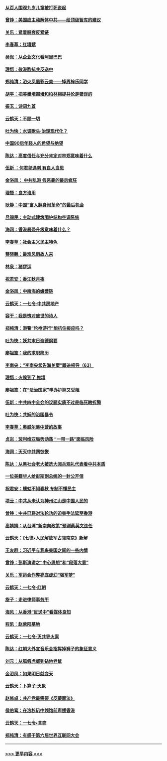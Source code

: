 #### [从百人围观九岁儿童被打死说起](../pages/nsc993/n11651030.md?t=11130555) 
#### [曾铮：美国应主动解体中共——给顶级智库的建议](../pages/nsc993/n11649888.md?t=11130555) 
#### [关乐：紧着脱套反紧链](../pages/nsc993/n11649069.md?t=11130555) 
#### [李春草：红墙赋](../pages/nsc993/n11646389.md?t=11130555) 
#### [吴侃：从企业文化看阿里巴巴](../pages/nsc993/n11645476.md?t=11130555) 
#### [理悟：敬港胞抗共反送中](../pages/nsc993/n11645466.md?t=11130555) 
#### [郑纯清：浴火凤凰彩云美——悼周梓乐同学](../pages/nsc993/n11645155.md?t=11130555) 
#### [胡平：把美墨境围墙和柏林相提并论是错误的](../pages/nsc993/n11645134.md?t=11130555) 
#### [振玉：诗词九首](../pages/nsc993/n11644081.md?t=11130555) 
#### [云鹤天：不顾一切](../pages/nsc993/n11643508.md?t=11130555) 
#### [吐为快：水调歌头·治理现代化？](../pages/nsc993/n11643485.md?t=11130555) 
#### [中国90后年轻人的希望与绝望](../pages/nsc993/n11642317.md?t=11130555) 
#### [陈达：高度信任与充分肯定对林郑意味着什么](../pages/nsc993/n11641441.md?t=11130555) 
#### [伍新 ：何君尧遇刺 有良人当思](../pages/nsc993/n11641503.md?t=11130555) 
#### [金浴凤： 中共乱港  假恶暴的最后疯狂](../pages/nsc993/n11641495.md?t=11130555) 
#### [理悟：良方谁用](../pages/nsc993/n11641463.md?t=11130555) 
#### [耿静：中国“富人翻身闹革命”的最后机会](../pages/nsc993/n11640655.md?t=11130555) 
#### [吕锡民：主动式建筑围护结构空调系统](../pages/nsc993/n11640168.md?t=11130555) 
#### [海网：香港暴恐升级意味着什么？](../pages/nsc993/n11635904.md?t=11130555) 
#### [李春草：社会主义民主特色](../pages/nsc993/n11634657.md?t=11130555) 
#### [蔡晓鹏：最难风雨故人来](../pages/nsc993/n11633145.md?t=11130555) 
#### [林泉：猪猡运](../pages/nsc993/n11631469.md?t=11130555) 
#### [祝君安：香江秋月夜](../pages/nsc993/n11631440.md?t=11130555) 
#### [金浴凤：中南海的蟾嬖链](../pages/nsc993/n11631290.md?t=11130555) 
#### [云鹤天：一七令·中共房地产](../pages/nsc993/n11630084.md?t=11130555) 
#### [容干：我是愧对盛世的诗人](../pages/nsc993/n11630059.md?t=11130555) 
#### [郑纯清：港警“陀枪游行”能抗住报应吗？](../pages/nsc993/n11629999.md?t=11130555) 
#### [吐为快：妖共末日盗德纲要](../pages/nsc993/n11628610.md?t=11130555) 
#### [廖祖笙：我的求职简历](../pages/nsc993/n11628492.md?t=11130555) 
#### [李南央：“李南央状告海关案”跟进报导（63）](../pages/nsc993/n11627039.md?t=11130555) 
#### [理悟：火候到了 推墙](../pages/nsc993/n11626917.md?t=11130555) 
#### [廖祖笙：在“法治国家”申办护照又受阻](../pages/nsc993/n11626500.md?t=11130555) 
#### [伍新：中共四中全会的议题实质不过是临死瞎折腾](../pages/nsc993/n11621774.md?t=11130555) 
#### [吐为快：共妖的治国暴令](../pages/nsc993/n11621401.md?t=11130555) 
#### [李春草：奥威尔集中营的故事](../pages/nsc993/n11621373.md?t=11130555) 
#### [贞岩：玻利维亚局势动荡 “一带一路”面临风险](../pages/nsc993/n11619480.md?t=11130555) 
#### [海网：天灭中共网恢恢](../pages/nsc993/n11618261.md?t=11130555) 
#### [陈达：从黑社会老大被选大阅兵观礼代表看中共本质](../pages/nsc993/n11618229.md?t=11130555) 
#### [一位美籍华人给彭斯副总统的一封公开信](../pages/nsc993/n11616906.md?t=11130555) 
#### [祝君安：蟪蛄不知春秋  专制不懂民主](../pages/nsc993/n11616882.md?t=11130555) 
#### [项云：中共从未认为神州江山是中国人民的](../pages/nsc993/n11616763.md?t=11130555) 
#### [曾铮：中共已将对法轮功的迫害手法延至香港](../pages/nsc993/n11616561.md?t=11130555) 
#### [高婧婧：从台湾“新南向政策”预测蔡英文连任](../pages/nsc993/n11616518.md?t=11130555) 
#### [云鹤天：《七律▪人民解放军占领南京》新解](../pages/nsc993/n11616490.md?t=11130555) 
#### [王友群：习近平与我来美国之间的一些内情](../pages/nsc993/n11615052.md?t=11130555) 
#### [曾铮：彭斯演讲之“中心思想”和“段落大意”](../pages/nsc993/n11615020.md?t=11130555) 
#### [关乐：军运会作弊亮底虚幻“强军梦”](../pages/nsc993/n11615008.md?t=11130555) 
#### [云鹤天：一七令‧红朝](../pages/nsc993/n11615000.md?t=11130555) 
#### [旋子：走进律师事务所](../pages/nsc993/n11614894.md?t=11130555) 
#### [海风：从香港“反送中”看媒体良知](../pages/nsc993/n11614480.md?t=11130555) 
#### [程凯：赵紫阳墓地](../pages/nsc993/n11614464.md?t=11130555) 
#### [云鹤天：一七令‧灭共导火索](../pages/nsc993/n11613471.md?t=11130555) 
#### [陈达：红朝大外宣音乐会指挥掉裤子的象征意义](../pages/nsc993/n11613456.md?t=11130555) 
#### [刘元：从狐假虎威到钻地老鼠](../pages/nsc993/n11612832.md?t=11130555) 
#### [金浴凤：如果明日就变天](../pages/nsc993/n11611135.md?t=11130555) 
#### [云鹤天：卜算子‧天象](../pages/nsc993/n11609023.md?t=11130555) 
#### [赵修卓：共产党最需要《反蒙面法》](../pages/nsc993/n11608006.md?t=11130555) 
#### [侯伯鸾：在洛杉矶中领馆前声援香港](../pages/nsc993/n11607802.md?t=11130555) 
#### [云鹤天：一七令•言商](../pages/nsc993/n11606248.md?t=11130555) 
#### [郑纯清：有感于第六届世界互联网大会](../pages/nsc993/n11604718.md?t=11130555) 

----
#### [ >>> 更早内容 <<< ](../indexes/nsc993-earlier.md)
